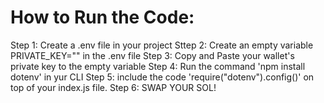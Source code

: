 # How to Run the Code:
Step 1: Create a .env file in your project
Sttep 2: Create an empty variable PRIVATE_KEY="" in the .env file
Step 3:  Copy and Paste your wallet's private key to the empty variable
Step 4: Run the command 'npm install dotenv' in yur CLI
Step 5: include the code 'require("dotenv").config()' on top of your index.js file.
Step 6: SWAP YOUR SOL!
